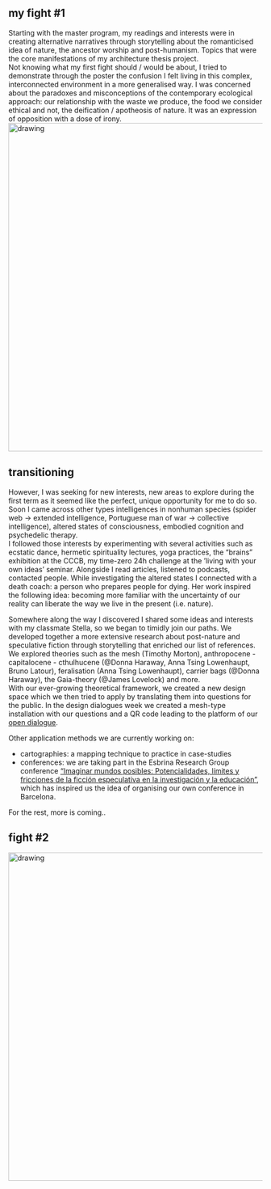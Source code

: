 ## my fight #1
Starting with the master program, my readings and interests were in creating alternative narratives through storytelling about the romanticised idea of nature, the ancestor worship and post-humanism. Topics that were the core manifestations of my architecture thesis project.   
Not knowing what my first fight should / would be about, I tried to demonstrate through the poster the confusion I felt living in this complex, interconnected environment in a more generalised way. I was concerned about the paradoxes and misconceptions of the contemporary ecological approach: our relationship with the waste we produce, the food we consider ethical and not, the deification / apotheosis of nature. It was an expression of opposition with a dose of irony.  
<img src="../fight1.jpg" alt="drawing" width="650" />   

## transitioning
However, I was seeking for new interests, new areas to explore during the first term as it seemed like the perfect, unique opportunity for me to do so. Soon I came across other types intelligences in nonhuman species (spider web -> extended intelligence, Portuguese man of war -> collective intelligence), altered states of consciousness, embodied cognition and psychedelic therapy.  
I followed those interests by experimenting with several activities such as ecstatic dance, hermetic spirituality lectures, yoga practices, the “brains” exhibition at the CCCB, my time-zero 24h challenge at the ’living with your own ideas’ seminar. Alongside I read articles, listened to podcasts, contacted people. While investigating the altered states I connected with a death coach: a person who prepares people for dying. Her work inspired the following idea: becoming more familiar with the uncertainty of our reality can liberate the way we live in  the present (i.e. nature).  

Somewhere along the way I discovered I shared some ideas and interests with my classmate Stella, so we began to timidly join our paths. We developed together a more extensive research about post-nature and speculative fiction through storytelling that enriched our list of references. We explored theories such as the mesh (Timothy Morton), anthropocene - capitalocene - cthulhucene (@Donna Haraway, Anna Tsing Lowenhaupt, Bruno Latour), feralisation (Anna Tsing Lowenhaupt), carrier bags (@Donna Haraway), the Gaia-theory (@James Lovelock) and more.  
With our ever-growing theoretical framework, we created a new design space which we then tried to apply by translating them into questions for the public. In the design dialogues week we created a mesh-type installation with our questions and a QR code leading to the platform of our [open dialogue](https://etherpad.wikimedia.org/p/fLhhX-gQcpsCZCb0Ckj3).  

Other application methods we are currently working on:
- cartographies: a mapping technique to practice in case-studies
- conferences: we are taking part in the Esbrina Research Group conference [“Imaginar mundos posibles: Potencialidades, límites y fricciones de la ficción especulativa en la investigación y la educación”](https://esbrina.eu/en/portfolio/imaginar-mundos-posibles-potencialidades-limites-y-fricciones-de-la-ficcion-especulativa-en-la-investigacion-y-la-educacion-3/), which has inspired us the idea of organising our own conference in Barcelona.   

For the rest, more is coming..  

## fight #2
<img src="../fight2.png" alt="drawing" width="650" />   

